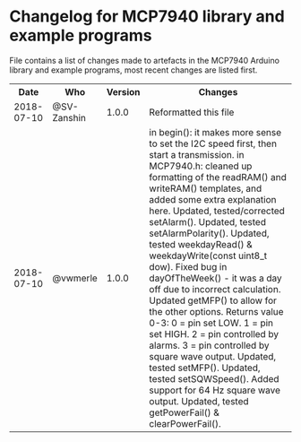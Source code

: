 # Changelog for MCP7940 library and example programs  
File contains a list of changes made to artefacts in the MCP7940 Arduino library and example programs, most recent changes are listed first.

<table>
  <th>Date</th>
  <th>Who</th>
  <th>Version</th>
  <th>Changes</th>
  <tr>
  </tr>
    <td>2018-07-10</td>
    <td>@SV-Zanshin</td>
    <td>1.0.0</td>
    <td>Reformatted this file</td>
  </tr>
    </tr>
    <td>2018-07-10</td>
    <td> @vwmerle </td>
    <td>1.0.0</td>
    <td>
in begin(): it makes more sense to set the I2C speed first, then start a transmission.
in MCP7940.h: cleaned up formatting of the readRAM() and writeRAM() templates, and added some extra explanation here.
Updated, tested/corrected setAlarm().
Updated, tested setAlarmPolarity().
Updated, tested weekdayRead() & weekdayWrite(const uint8_t dow).
Fixed bug in dayOfTheWeek() - it was a day off due to incorrect calculation.
Updated getMFP() to allow for the other options. Returns value 0-3:
    0 = pin set LOW.
    1 = pin set HIGH.
    2 = pin controlled by alarms.
    3 = pin controlled by square wave output.
Updated, tested setMFP().
Updated, tested setSQWSpeed(). Added support for 64 Hz square wave output.
Updated, tested getPowerFail() & clearPowerFail().
</td>
  </tr>
</table>
